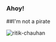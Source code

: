 ### Ahoy!
##I'm not a pirate
<p><img align="center" src="https://github-readme-stats.vercel.app/api?username=ritik-chauhan&show_icons=true&theme=radical&count_private=true" alt="ritik-chauhan" /></p>



